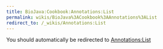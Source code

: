 ```yaml
---
title: BioJava:Cookbook:Annotations:List
permalink: wikis/BioJava%3ACookbook%3AAnnotations%3AList
redirect_to: /_wikis/Annotations:List
---
```


You should automatically be redirected to [Annotations:List](/_wikis/Annotations:List)
